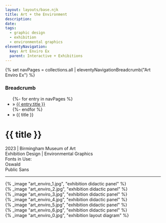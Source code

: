 ```yaml
---
layout: layouts/base.njk
title: Art + the Environment
description: 
date: 
tags:
  - graphic design
  - exhibition
  - environmental graphics
eleventyNavigation:
  key: Art Enviro Ex
  parent: Interactive + Exhibitions
---
```


{% set navPages = collections.all | eleventyNavigationBreadcrumb("Art Enviro Ex") %}
<div class="breadcrumb">
    <h3 class="visually-hidden">Breadcrumb</h3>
    <ul class="nav">
            {%- for entry in navPages %}
        <li class="nav-item"{% if entry.url == page.url %} class="active-breadcrumb"{% endif %}> » <a href="{{ entry.url }}">{{ entry.title }}</a></li>
            {%- endfor %}
        <li class="nav-item"><active-breadcrumb>» {{ title }}</active-breadcrumb></li>
    </ul>
</div>
</div>
<div class="container">
    <div class="row"></div>
    <div class="row">
        <div class="col-4 col-4-md col-4-lg">
            <h1>{{ title }}</h1>
            <figcaption>2023 | Birmingham Museum of Art</figcaption>
            <figcaption>Exhibition Design | Environmental Graphics</figcaption>
            <figcaption>Fonts in Use:</br>Oswald</br>Public Sans</figcaption>
            <hr>
        </div>
        <div class="col"></div>
        <div class="col-6 col-6-md col-6-lg">
            {% _image "art_enviro_1.jpg", "exhibition didactic panel" %}
        </div>
    </div>
    <div class="row">
        <div class="col">{% _image "art_enviro_2.jpg", "exhibition didactic panel" %}</div>
        <div class="col">{% _image "art_enviro_3.jpg", "exhibition didactic panel" %}</div>
        <div class="col">{% _image "art_enviro_4.jpg", "exhibition didactic panel" %}</div>
        <div class="col">{% _image "art_enviro_5.jpg", "exhibition didactic panel" %}</div>
        <div class="col">{% _image "art_enviro_6.jpg", "exhibition didactic panel" %}</div>
    </div>
    <div class="row">
        <div class="col">{% _image "art_enviro_0.jpg", "exhibition layout diagram" %}</div>
    </div>
</div>